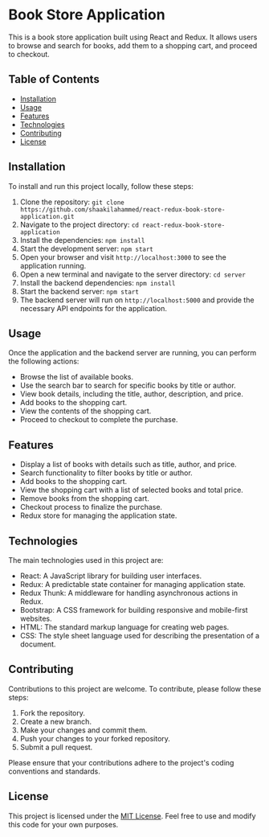 # Book Store Application

This is a book store application built using React and Redux. It allows users to browse and search for books, add them to a shopping cart, and proceed to checkout.

## Table of Contents

- [Installation](#installation)
- [Usage](#usage)
- [Features](#features)
- [Technologies](#technologies)
- [Contributing](#contributing)
- [License](#license)

## Installation

To install and run this project locally, follow these steps:

1. Clone the repository: `git clone https://github.com/shaakilahammed/react-redux-book-store-application.git`
2. Navigate to the project directory: `cd react-redux-book-store-application`
3. Install the dependencies: `npm install`
4. Start the development server: `npm start`
5. Open your browser and visit `http://localhost:3000` to see the application running.
6. Open a new terminal and navigate to the server directory: `cd server`
7. Install the backend dependencies: `npm install`
8. Start the backend server: `npm start`
9. The backend server will run on `http://localhost:5000` and provide the necessary API endpoints for the application.

## Usage

Once the application and the backend server are running, you can perform the following actions:

- Browse the list of available books.
- Use the search bar to search for specific books by title or author.
- View book details, including the title, author, description, and price.
- Add books to the shopping cart.
- View the contents of the shopping cart.
- Proceed to checkout to complete the purchase.

## Features

- Display a list of books with details such as title, author, and price.
- Search functionality to filter books by title or author.
- Add books to the shopping cart.
- View the shopping cart with a list of selected books and total price.
- Remove books from the shopping cart.
- Checkout process to finalize the purchase.
- Redux store for managing the application state.

## Technologies

The main technologies used in this project are:

- React: A JavaScript library for building user interfaces.
- Redux: A predictable state container for managing application state.
- Redux Thunk: A middleware for handling asynchronous actions in Redux.
- Bootstrap: A CSS framework for building responsive and mobile-first websites.
- HTML: The standard markup language for creating web pages.
- CSS: The style sheet language used for describing the presentation of a document.

## Contributing

Contributions to this project are welcome. To contribute, please follow these steps:

1. Fork the repository.
2. Create a new branch.
3. Make your changes and commit them.
4. Push your changes to your forked repository.
5. Submit a pull request.

Please ensure that your contributions adhere to the project's coding conventions and standards.

## License

This project is licensed under the [MIT License](LICENSE). Feel free to use and modify this code for your own purposes.
